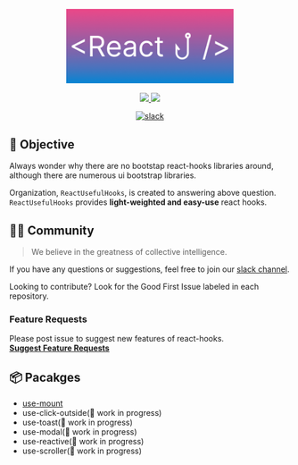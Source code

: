 <p align='center'>
    <img src='/static/full_logo.png' width="300px" />
</p>

<p align='center'>
    <a href="https://github.com/ReactUsefulHooks/.github/blob/main/profile/README.md">
        <img src="https://img.shields.io/badge/-ENGLISH-blueviolet?style=for-the-badge" />
    </a>
    <a href="https://github.com/ReactUsefulHooks/.github/blob/main/profile/README.ko.md">
        <img src="https://img.shields.io/badge/-KOREAN-violet?style=for-the-badge"/>
    </a>
</p>
<p align='center'>
   <!-- slack -->
  <a target="_blank" href="https://reactusefulhooks.slack.com">
    <img src="https://img.shields.io/badge/slack-reactusefulhooks-blue.svg?logo=slack" alt="slack" />
  </a> 
</p>

## 📝 Objective

Always wonder why there are no bootstap react-hooks libraries around, although there are numerous ui bootstrap libraries.<br />

Organization, `ReactUsefulHooks`, is created to answering above question.<br />
`ReactUsefulHooks` provides **light-weighted and easy-use** react hooks.

## 🧑‍💻 Community

> We believe in the greatness of collective intelligence.

If you have any questions or suggestions, feel free to join our [slack channel](https://reactusefulhooks.slack.com).

Looking to contribute? Look for the Good First Issue labeled in each repository.

### Feature Requests

Please post issue to suggest new features of react-hooks.<br />
**[Suggest Feature Requests](https://github.com/ReactUsefulHooks/.github/issues/new?assignees=&labels=enhancement&template=feature-request.md)**

## 📦 Pacakges

- [use-mount](https://github.com/ReactUsefulHooks/use-mount)
- use-click-outside(🚧 work in progress)
- use-toast(🚧 work in progress)
- use-modal(🚧 work in progress)
- use-reactive(🚧 work in progress)
- use-scroller(🚧 work in progress)
